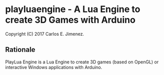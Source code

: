 # playluaengine - A Lua Engine to create 3D Games with Arduino

Copyright (C) 2017 Carlos E. Jimenez.

## Rationale

PlayLua Engine is a Lua Engine to create 3D games (based on OpenGL) or interactive Windows applications with Arduino.
